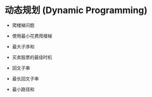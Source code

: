 # 动态规划 (Dynamic Programming)

- 爬楼梯问题

- 使用最小花费爬楼梯

- 最大子序和

- 买卖股票的最佳时机

- 回文子串

- 最长回文子串

- 最小路径和
